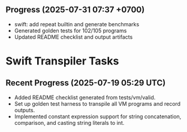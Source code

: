 ## Progress (2025-07-31 07:37 +0700)
- swift: add repeat builtin and generate benchmarks
- Generated golden tests for 102/105 programs
- Updated README checklist and output artifacts

# Swift Transpiler Tasks

## Recent Progress (2025-07-19 05:29 UTC)
- Added README checklist generated from tests/vm/valid.
- Set up golden test harness to transpile all VM programs and record outputs.
- Implemented constant expression support for string concatenation, comparison, and casting string literals to int.

